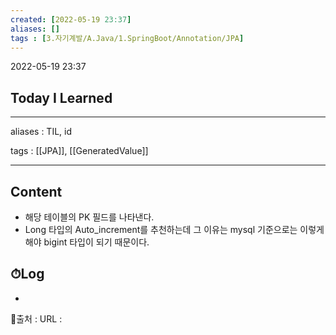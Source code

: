 ```yaml
---
created: [2022-05-19 23:37]
aliases: []
tags : [3.자기계발/A.Java/1.SpringBoot/Annotation/JPA]
---
```

2022-05-19 23:37
## Today I Learned
---
aliases : TIL, id

tags : [[JPA]], [[GeneratedValue]]

---

## Content
- 해당 테이블의 PK 필드를 나타낸다.
- Long 타입의 Auto_increment를 추천하는데 그 이유는 mysql 기준으로는 이렇게 해야 bigint 타입이 되기 때문이다.

## ⏱Log
-


📙출처 :
URL :